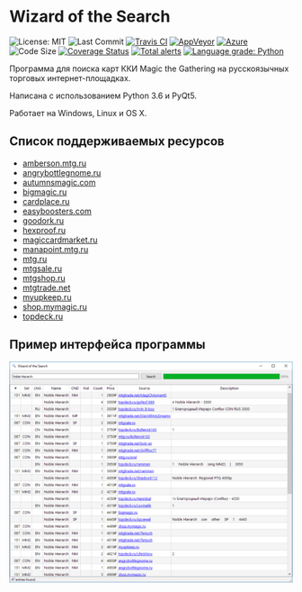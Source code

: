 # Wizard of the Search 

![License: MIT](https://img.shields.io/github/license/refaim/wots.svg)
![Last Commit](https://img.shields.io/github/last-commit/refaim/wots.svg)
[![Travis CI](https://travis-ci.org/refaim/wots.svg?branch=master)](https://travis-ci.org/refaim/wots)
[![AppVeyor](https://ci.appveyor.com/api/projects/status/ifvfy7vy8kru9if8?svg=true)](https://ci.appveyor.com/project/refaim/wots)
[![Azure](https://dev.azure.com/rkharito/rkharito/_apis/build/status/azure.wots)](https://dev.azure.com/rkharito/rkharito/_build/latest?definitionId=1)
![Code Size](https://img.shields.io/github/languages/code-size/refaim/wots.svg)
[![Coverage Status](https://coveralls.io/repos/github/refaim/wots/badge.svg)](https://coveralls.io/github/refaim/wots)
[![Total alerts](https://img.shields.io/lgtm/alerts/g/refaim/wots.svg?logo=lgtm&logoWidth=18)](https://lgtm.com/projects/g/refaim/wots/alerts/)
[![Language grade: Python](https://img.shields.io/lgtm/grade/python/g/refaim/wots.svg?logo=lgtm&logoWidth=18)](https://lgtm.com/projects/g/refaim/wots/context:python)

Программа для поиска карт ККИ Magic the Gathering на русскоязычных торговых интернет-площадках.

Написана с использованием Python 3.6 и PyQt5.

Работает на Windows, Linux и OS X.

## Список поддерживаемых ресурсов
- [amberson.mtg.ru](http://amberson.mtg.ru/)
- [angrybottlegnome.ru](http://angrybottlegnome.ru/)
- [autumnsmagic.com](https://autumnsmagic.com/)
- [bigmagic.ru](http://bigmagic.ru/)
- [cardplace.ru](https://www.cardplace.ru/)
- [easyboosters.com](https://easyboosters.com/)
- [goodork.ru](https://goodork.ru/)
- [hexproof.ru](https://hexproof.ru/)
- [magiccardmarket.ru](http://magiccardmarket.ru/)
- [manapoint.mtg.ru](http://manapoint.mtg.ru/)
- [mtg.ru](http://www.mtg.ru/exchange/)
- [mtgsale.ru](https://mtgsale.ru/)
- [mtgshop.ru](http://mtgshop.ru/)
- [mtgtrade.net](http://mtgtrade.net/)
- [myupkeep.ru](http://myupkeep.ru/)
- [shop.mymagic.ru](https://shop.mymagic.ru/)
- [topdeck.ru](https://topdeck.ru/apps/toptrade/singles/search)

## Пример интерфейса программы
![Пример интерфейса](screenshot01.png)
